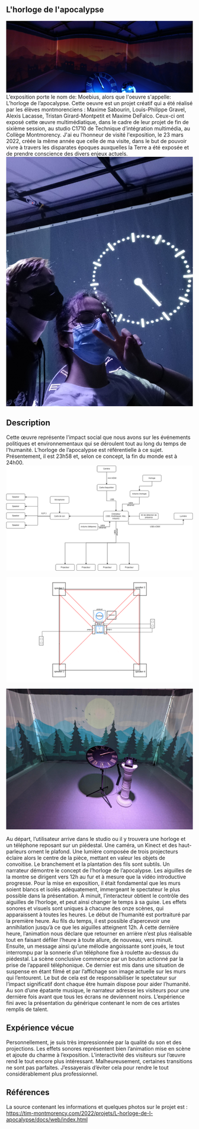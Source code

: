 
## L'horloge de l'apocalypse

![oeuvre](/moebius_horloge_apocalypse/medias/oeuvre.jpg)
L’exposition porte le nom de: Moebius, alors que l'oeuvre s'appelle: L’horloge de l’apocalypse. Cette oeuvre est un projet créatif qui a été réalisé par les élèves montmorenciens : Maxime Sabourin, Louis-Philippe Gravel, Alexis Lacasse, Tristan Girard-Montpetit et Maxime DeFalco. Ceux-ci ont exposé cette œuvre multimédiatique, dans le cadre de leur projet de fin de sixième session, au studio C1710 de Technique d’intégration multimédia, au Collège Montmorency. J'ai eu l’honneur de visité l'exposition, le 23 mars 2022, créée la même année que celle de ma visite, dans le but de pouvoir vivre à travers les disparates époques auxquelles la Terre a été exposée et de prendre conscience des divers enjeux actuels.
![selfie](/moebius_horloge_apocalypse/medias/selfie.jpg)

## Description


Cette œuvre représente l'impact social que nous avons sur les événements politiques et environnementaux qui se déroulent tout au long du temps de l'humanité. L’horloge de l’apocalypse est référentielle à ce sujet. Présentement, il est 23h58 et, selon ce concept, la fin du monde est à 24h00.
![equipement](/moebius_horloge_apocalypse/croquis/schema_equipement.png)

![installation](/moebius_horloge_apocalypse/croquis/schema_installation.png)

![photo_installation](/moebius_horloge_apocalypse/medias/installation_photo.png)

Au départ, l’utilisateur arrive dans le studio ou il y trouvera une horloge et un téléphone reposant sur un piédestal. Une caméra, un Kinect et des haut-parleurs ornent le plafond. Une lumière composée de trois projecteurs éclaire alors le centre de la pièce, mettant en valeur les objets de convoitise. Le branchement et la plantation des fils sont subtils. Un narrateur démontre le concept de l’horloge de l’apocalypse.  Les aiguilles de la montre se dirigent vers 12h au fur et à mesure que la vidéo introductive progresse. Pour la mise en exposition, il était fondamental que les murs soient blancs et isolés adéquatement, immergeant le spectateur le plus possible dans la présentation. À minuit, l’interacteur obtient le contrôle des aiguilles de l’horloge, et peut ainsi changer le temps à sa guise. Les effets sonores et visuels sont uniques à chacune des onze scènes, qui apparaissent à toutes les heures. Le début de l’humanité est portraituré par la première heure. Au fils du temps, il est possible d’apercevoir une annihilation jusqu’à ce que les aiguilles atteignent 12h. À cette dernière heure, l’animation nous déclare que retourner en arrière n’est plus réalisable tout en faisant défiler l’heure à toute allure, de nouveau, vers minuit. Ensuite, un message ainsi qu’une mélodie angoissante sont joués, le tout interrompu par la sonnerie d’un téléphone fixe à roulette au-dessus du piédestal. La scène conclusive commence par un bouton actionné par la prise de l’appareil téléphonique. Ce dernier est mis dans une situation de suspense en étant filmé et par l’affichage son image actuelle sur les murs qui l’entourent. Le but de cela est de responsabiliser le spectateur sur l’impact significatif dont chaque être humain dispose pour aider l’humanité. Au son d’une épatante musique, le narrateur adresse les visiteurs pour une dernière fois avant que tous les écrans ne deviennent noirs. L’expérience fini avec la présentation du générique contenant le nom de ces artistes remplis de talent.


## Expérience vécue

Personnellement, je suis très impressionnée par la qualité du son et des projections. Les effets sonores représentent bien l’animation mise en scène et ajoute du charme à l’exposition. L’interactivité des visiteurs sur l’œuvre rend le tout encore plus intéressant. Malheureusement, certaines transitions ne sont pas parfaites. J’essayerais d’éviter cela pour rendre le tout considérablement plus professionnel.
## Références

La source contenant les informations et quelques photos sur le projet est : https://tim-montmorency.com/2022/projets/L-horloge-de-l-apocalypse/docs/web/index.html



